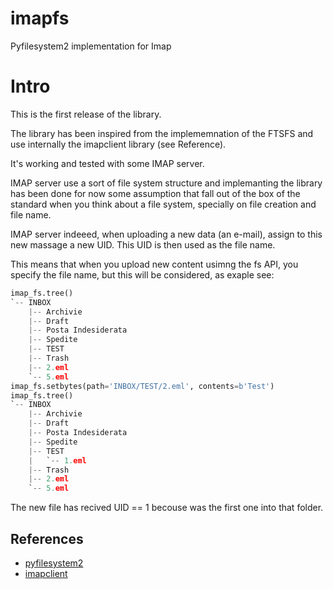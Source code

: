 # imapfs
Pyfilesystem2 implementation for Imap

Intro
=====

This is the first release of the library.

The library has been inspired from the implememnation of the FTSFS and use internally the imapclient library (see Reference).

It's working and tested with some IMAP server.

IMAP server use a sort of file system structure and implemanting the library has been done for now some assumption that fall out of the box of the standard when you think about a file system, specially on file creation and file name.

IMAP server indeeed, when uploading a new data (an e-mail), assign to this new massage a new UID. This UID is then used as the file name.

This means that when you upload new content usimng the fs API, you specify the file name, but this will be considered, as exaple see:

```python
imap_fs.tree()
`-- INBOX
    |-- Archivie
    |-- Draft
    |-- Posta Indesiderata
    |-- Spedite
    |-- TEST
    |-- Trash
    |-- 2.eml
    `-- 5.eml
imap_fs.setbytes(path='INBOX/TEST/2.eml', contents=b'Test')
imap_fs.tree()
`-- INBOX
    |-- Archivie
    |-- Draft
    |-- Posta Indesiderata
    |-- Spedite
    |-- TEST
    |   `-- 1.eml
    |-- Trash
    |-- 2.eml
    `-- 5.eml
```

The new file has recived UID == 1 becouse was the first one into that folder.



References
----------

* [pyfilesystem2](https://github.com/PyFilesystem/pyfilesystem2)
* [imapclient](https://github.com/mjs/imapclient)

